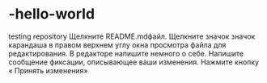 # -hello-world
testing repository
Щелкните README.mdфайл.
Щелкните значок  значок карандаша в правом верхнем углу окна просмотра файла для редактирования.
В редакторе напишите немного о себе.
Напишите сообщение фиксации, описывающее ваши изменения.
Нажмите кнопку « Принять изменения» 
